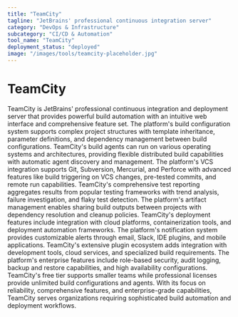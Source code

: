 ```yaml
---
title: "TeamCity"
tagline: "JetBrains' professional continuous integration server"
category: "DevOps & Infrastructure"
subcategory: "CI/CD & Automation"
tool_name: "TeamCity"
deployment_status: "deployed"
image: "/images/tools/teamcity-placeholder.jpg"
---
```


# TeamCity

TeamCity is JetBrains' professional continuous integration and deployment server that provides powerful build automation with an intuitive web interface and comprehensive feature set. The platform's build configuration system supports complex project structures with template inheritance, parameter definitions, and dependency management between build configurations. TeamCity's build agents can run on various operating systems and architectures, providing flexible distributed build capabilities with automatic agent discovery and management. The platform's VCS integration supports Git, Subversion, Mercurial, and Perforce with advanced features like build triggering on VCS changes, pre-tested commits, and remote run capabilities. TeamCity's comprehensive test reporting aggregates results from popular testing frameworks with trend analysis, failure investigation, and flaky test detection. The platform's artifact management enables sharing build outputs between projects with dependency resolution and cleanup policies. TeamCity's deployment features include integration with cloud platforms, containerization tools, and deployment automation frameworks. The platform's notification system provides customizable alerts through email, Slack, IDE plugins, and mobile applications. TeamCity's extensive plugin ecosystem adds integration with development tools, cloud services, and specialized build requirements. The platform's enterprise features include role-based security, audit logging, backup and restore capabilities, and high availability configurations. TeamCity's free tier supports smaller teams while professional licenses provide unlimited build configurations and agents. With its focus on reliability, comprehensive features, and enterprise-grade capabilities, TeamCity serves organizations requiring sophisticated build automation and deployment workflows.
